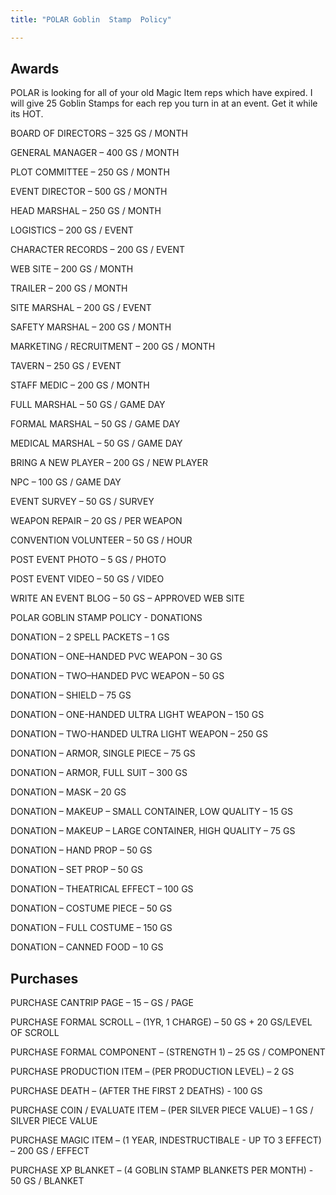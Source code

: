```yaml
---
title: "POLAR Goblin  Stamp  Policy"

---
```


## Awards

POLAR is looking for all of your old Magic Item reps which have expired. I will give 25 Goblin Stamps for each rep you turn in at an event. Get it while its HOT.

BOARD OF DIRECTORS – 325 GS / MONTH

GENERAL MANAGER – 400 GS / MONTH

PLOT COMMITTEE – 250 GS / MONTH

EVENT DIRECTOR – 500 GS / MONTH

HEAD MARSHAL – 250 GS / MONTH

LOGISTICS – 200 GS / EVENT

CHARACTER RECORDS – 200 GS / EVENT

WEB SITE – 200 GS / MONTH

TRAILER – 200 GS / MONTH

SITE MARSHAL – 200 GS / EVENT

SAFETY MARSHAL – 200 GS / MONTH

MARKETING / RECRUITMENT – 200 GS / MONTH

TAVERN – 250 GS / EVENT

STAFF MEDIC – 200 GS / MONTH

FULL MARSHAL – 50 GS / GAME DAY

FORMAL MARSHAL – 50 GS / GAME DAY

MEDICAL MARSHAL – 50 GS / GAME DAY

BRING A NEW PLAYER – 200 GS / NEW PLAYER

NPC – 100 GS / GAME DAY

EVENT SURVEY – 50 GS / SURVEY

WEAPON REPAIR – 20 GS / PER WEAPON

CONVENTION VOLUNTEER – 50 GS / HOUR

POST EVENT PHOTO – 5 GS / PHOTO

POST EVENT VIDEO – 50 GS / VIDEO

WRITE AN EVENT BLOG – 50 GS – APPROVED WEB SITE

POLAR GOBLIN STAMP POLICY - DONATIONS

DONATION – 2 SPELL PACKETS – 1 GS

DONATION – ONE–HANDED PVC WEAPON – 30 GS

DONATION – TWO–HANDED PVC WEAPON – 50 GS

DONATION – SHIELD – 75 GS

DONATION – ONE-HANDED ULTRA LIGHT WEAPON – 150 GS

DONATION – TWO-HANDED ULTRA LIGHT WEAPON – 250 GS

DONATION – ARMOR, SINGLE PIECE – 75 GS

DONATION – ARMOR, FULL SUIT – 300 GS

DONATION – MASK – 20 GS

DONATION – MAKEUP – SMALL CONTAINER, LOW QUALITY – 15 GS

DONATION – MAKEUP – LARGE CONTAINER, HIGH QUALITY – 75 GS

DONATION – HAND PROP – 50 GS

DONATION – SET PROP – 50 GS

DONATION – THEATRICAL EFFECT – 100 GS

DONATION – COSTUME PIECE – 50 GS

DONATION – FULL COSTUME – 150 GS

DONATION – CANNED FOOD – 10 GS

## Purchases

PURCHASE CANTRIP PAGE – 15 – GS / PAGE

PURCHASE FORMAL SCROLL – (1YR, 1 CHARGE) – 50 GS + 20 GS/LEVEL OF SCROLL

PURCHASE FORMAL COMPONENT – (STRENGTH 1) – 25 GS / COMPONENT

PURCHASE PRODUCTION ITEM – (PER PRODUCTION LEVEL) – 2 GS

PURCHASE DEATH – (AFTER THE FIRST 2 DEATHS) - 100 GS

PURCHASE COIN / EVALUATE ITEM – (PER SILVER PIECE VALUE) – 1 GS / SILVER PIECE VALUE

PURCHASE MAGIC ITEM – (1 YEAR, INDESTRUCTIBALE - UP TO 3 EFFECT) – 200 GS / EFFECT

PURCHASE XP BLANKET – (4 GOBLIN STAMP BLANKETS PER MONTH) - 50 GS / BLANKET